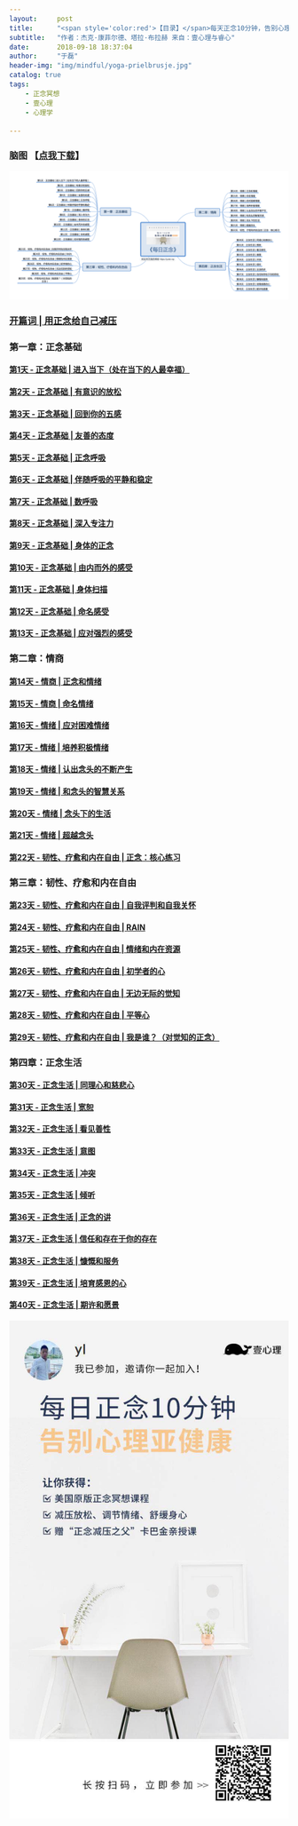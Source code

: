 ```yaml
---
layout:     post
title:      "<span style='color:red'>【目录】</span>每天正念10分钟，告别心理亚健康"
subtitle:   "作者：杰克·康菲尔德、塔拉·布拉赫 来自：壹心理与睿心"
date:       2018-09-18 18:37:04
author:     "于磊"
header-img: "img/mindful/yoga-prielbrusje.jpg"
catalog: true
tags:
    - 正念冥想
    - 壹心理
    - 心理学

---
```




### 脑图 【[点我下载](https://github.com/yuleizhuai/resources/raw/master/psychology/mindful/mindful_directory.png)】

![mindful_directory](/img/mindful/mindful_directory.png)



### [开篇词 | 用正念给自己减压](https://yulei.vip/2018/09/18/the_opening_words/)

### 第一章：正念基础

#### [第1天 - 正念基础 | 进入当下（处在当下的人最幸福）](https://yulei.vip/2018/09/18/into_the_present/)

#### [第2天 - 正念基础 | 有意识的放松](https://yulei.vip/2018/09/20/02Conscious_relaxation/)

#### [第3天 - 正念基础 | 回到你的五感](https://yulei.vip/2018/09/22/03Go_back_to_your_five_senses/)

#### [第4天 - 正念基础 | 友善的态度](https://yulei.vip/2018/09/26/04Friendly_attitude/)

#### [第5天 - 正念基础 | 正念呼吸](https://yulei.vip/2018/09/27/05Mindfulness_of_breathing/)

#### [第6天 - 正念基础 | 伴随呼吸的平静和稳定](https://yulei.vip/2018/09/29/06Quiet_ease/)

#### [第7天 - 正念基础 | 数呼吸](https://yulei.vip/2018/10/04/07Number_of_breathing/)

#### [第8天 - 正念基础 | 深入专注力](https://yulei.vip/2018/10/09/08Deap_focus/)

#### [第9天 - 正念基础 | 身体的正念](https://yulei.vip/2018/10/11/09Body_mindfulness/)

#### [第10天 - 正念基础 | 由内而外的感受](https://yulei.vip/2018/10/15/10Feel_from_the_inside_out/)

#### [第11天 - 正念基础 | 身体扫描](https://yulei.vip/2018/10/18/11The_body_scan/)

#### [第12天 - 正念基础 | 命名感受](https://yulei.vip/2018/10/25/12After_feeling/)

#### [第13天 - 正念基础 | 应对强烈的感受](https://yulei.vip/2018/11/08/13Deal_with_strong_feelings/)

### 第二章：情商

#### [第14天 - 情商 | 正念和情绪](https://yulei.vip/2018/11/08/14Mindfulness_and_emotion/)

#### [第15天 - 情商 | 命名情绪](https://yulei.vip/2018/11/12/15Naming_emotions/)

#### [第16天 - 情绪 | 应对困难情绪](https://yulei.vip/2018/12/15/16Coping_with_difficult_emotions/)

#### [第17天 - 情绪 | 培养积极情绪](https://yulei.vip/2018/12/16/17Cultivate_positive_emotions/)

#### [第18天 - 情绪 | 认出念头的不断产生](https://yulei.vip/2018/12/16/18Recognize_thoughts/)

#### [第19天 - 情绪 | 和念头的智慧关系](https://yulei.vip/2018/12/18/19The_wisdom_of_thought/)

#### [第20天 - 情绪 | 念头下的生活](https://yulei.vip/2018/12/20/20Live_with_your_thoughts/)

#### [第21天 - 情绪 | 超越念头](https://yulei.vip/2018/12/24/21Beyond_the_thought/)

#### [第22天 - 韧性、疗愈和内在自由 | 正念：核心练习](https://yulei.vip/2019/01/18/22Core_practice/)

### 第三章：韧性、疗愈和内在自由

#### [第23天 - 韧性、疗愈和内在自由 | 自我评判和自我关怀](https://yulei.vip/2019/01/20/23Self_evaluation_and_self_care/)

#### [第24天 - 韧性、疗愈和内在自由 | RAIN](https://yulei.vip/2019/01/20/24RAIN/)

#### [第25天 - 韧性、疗愈和内在自由 | 情绪和内在资源](https://yulei.vip/2019/01/20/25Emotions_and_inner_resources/)

#### [第26天 - 韧性、疗愈和内在自由 | 初学者的心](https://yulei.vip/2019/01/20/26Beginner's_mind/)

#### [第27天 - 韧性、疗愈和内在自由 | 无边无际的觉知](https://yulei.vip/2019/01/24/27Boundless_awareness/)

#### [第28天 - 韧性、疗愈和内在自由 | 平等心](https://yulei.vip/2019/01/24/28Equanimity/)

#### [第29天 - 韧性、疗愈和内在自由 | 我是谁？（对觉知的正念）](https://yulei.vip/2019/01/26/29Mindfulness_of_awareness/)

### 第四章：正念生活

#### [第30天 - 正念生活 | 同理心和慈悲心](https://yulei.vip/2019/01/26/30Empathy_and_compassion/)

#### [第31天 - 正念生活 | 宽恕](https://yulei.vip/2019/01/26/31Forgiveness/)

#### [第32天 - 正念生活 | 看见善性](https://yulei.vip/2019/01/26/32See_the_goodness/)

#### [第33天 - 正念生活 | 意图](https://yulei.vip/2019/01/27/33Intentions/)

#### [第34天 - 正念生活 | 冲突](https://yulei.vip/2019/01/27/34Conflict/)

#### [第35天 - 正念生活 | 倾听](https://yulei.vip/2019/01/27/35Listen/)

#### [第36天 - 正念生活 | 正念的讲](https://yulei.vip/2019/01/27/36Mindfulness_of_the_speak/)

#### [第37天 - 正念生活 | 信任和存在于你的存在](https://yulei.vip/2019/01/27/37Trust_and_be_in_your_being/)

#### [第38天 - 正念生活 | 慷慨和服务](https://yulei.vip/2019/01/27/38Generosity_and_service/)

#### [第39天 - 正念生活 | 培育感恩的心](https://yulei.vip/2019/01/27/39Cultivate_a_grateful_heart/)

#### [第40天 - 正念生活 | 期许和愿景](https://yulei.vip/2019/01/27/40Expectations_and_visions/)



![mindful_directory](/img/mindful/share.jpeg)











































